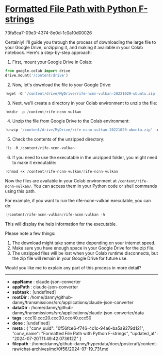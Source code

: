 # [Formatted File Path with Python F-strings](https://claude.ai/chat/0f56fce6-f746-4c1c-94a6-ba5a9279d121)

73fa5ca7-09e3-4374-8e0d-1c0a10d00026

 Certainly! I'll guide you through the process of downloading the large file to your Google Drive, unzipping it, and making it available in your Colab notebook. Here's a step-by-step approach:

1. First, mount your Google Drive in Colab:

```python
from google.colab import drive
drive.mount('/content/drive')
```

2. Now, let's download the file to your Google Drive:

```python
!wget -O '/content/drive/MyDrive/rife-ncnn-vulkan-20221029-ubuntu.zip' 'https://github.com/nihui/rife-ncnn-vulkan/releases/download/20221029/rife-ncnn-vulkan-20221029-ubuntu.zip'
```

3. Next, we'll create a directory in your Colab environment to unzip the file:

```python
!mkdir -p /content/rife-ncnn-vulkan
```

4. Unzip the file from Google Drive to the Colab environment:

```python
!unzip '/content/drive/MyDrive/rife-ncnn-vulkan-20221029-ubuntu.zip' -d '/content/rife-ncnn-vulkan'
```

5. Check the contents of the unzipped directory:

```python
!ls -R /content/rife-ncnn-vulkan
```

6. If you need to use the executable in the unzipped folder, you might need to make it executable:

```python
!chmod +x /content/rife-ncnn-vulkan/rife-ncnn-vulkan
```

Now the files are available in your Colab environment at `/content/rife-ncnn-vulkan/`. You can access them in your Python code or shell commands using this path.

For example, if you want to run the rife-ncnn-vulkan executable, you can do:

```python
!/content/rife-ncnn-vulkan/rife-ncnn-vulkan -h
```

This will display the help information for the executable.

Please note a few things:
1. The download might take some time depending on your internet speed.
2. Make sure you have enough space in your Google Drive for the zip file.
3. The unzipped files will be lost when your Colab runtime disconnects, but the zip file will remain in your Google Drive for future use.

Would you like me to explain any part of this process in more detail?

---

* **appName** : claude-json-converter
* **appPath** : claude-json-converter
* **subtask** : [undefined]
* **rootDir** : /home/danny/github-danny/transmissions/src/applications/claude-json-converter
* **dataDir** : /home/danny/github-danny/transmissions/src/applications/claude-json-converter/data
* **tags** : ccc10.ccc20.ccc30.ccc40.ccc50
* **done** : [undefined]
* **meta** : {
  "conv_uuid": "0f56fce6-f746-4c1c-94a6-ba5a9279d121",
  "conv_name": "Formatted File Path with Python F-strings",
  "updated_at": "2024-07-20T11:49:42.073612Z"
}
* **filepath** : /home/danny/github-danny/hyperdata/docs/postcraft/content-raw/chat-archives/md/0f56/2024-07-19_73f.md